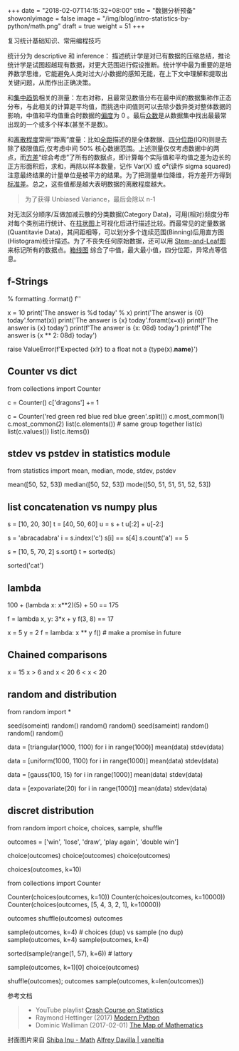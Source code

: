 +++
date = "2018-02-07T14:15:32+08:00"
title = "数据分析预备"
showonlyimage = false
image = "/img/blog/intro-statistics-by-python/math.png"
draft = true
weight = 51
+++

复习统计基础知识、常用编程技巧
<!--more-->

统计分为 descriptive 和 inference： 描述统计学是对已有数据的压缩总结，推论统计学是试图超越现有数据，对更大范围进行假设推断。统计学中最为重要的是培养数学思维，它能避免人类对过大/小数据的感知无能，在上下文中理解和提取出关键问题，从而作出正确决策。

和[集中趋势](https://en.wikipedia.org/wiki/Central_tendency)相关的测量：左右对称，且最常见数值分布在最中间的数据集称作正态分布，与此相关的计算是平均值，而挑选中间值则可以去除少数异类对整体数据的影响，中值和平均值重合时数据的[偏度](https://en.wikipedia.org/wiki/Skewness)为 0 。最后[众数](https://en.wikipedia.org/wiki/Mode_(statistics))是从数据集中找出最最常出现的一个或多个样本(甚至不是数)。

和[离散程度](https://en.wikipedia.org/wiki/Statistical_dispersion)常用“距离”度量：比如[全距](https://en.wikipedia.org/wiki/Range_(statistics))描述的是全体数据、[四分位距](https://en.wikipedia.org/wiki/Interquartile_range)(IQR)则是去除了极限值后,仅考虑中间 50% 核心数据范围。上述测量仅仅考虑数据中的两点，而[方差](https://en.wikipedia.org/wiki/Variance)“综合考虑”了所有的数据点，即计算每个实际值和平均值之差为边长的正方形面积后，求和，再除以样本数量，记作 Var(X) 或 σ²(读作 sigma squared) 注意最终结果的计量单位是被平方的结果。为了把测量单位降维，将方差开方得到[标准差](https://en.wikipedia.org/wiki/Standard_deviation)。总之，这些值都是越大表明数据的离散程度越大。

> 为了获得 Unbiased Variance，最后会除以 n-1

对无法区分顺序/互做加减云散的分类数据(Category Data)，可用(相对)频度分布对每个类别进行统计、在[柱状图](https://en.wikipedia.org/wiki/Bar_chart)上可视化后进行描述比较。而最常见的定量数据(Quantitavie Data)，其间距相等，可以划分多个连续范围(Binning)后用直方图(Histogram)统计描述。为了不丧失任何原始数据，还可以用 [Stem-and-Leaf图](https://en.wikipedia.org/wiki/Stem-and-leaf_display) 来标记所有的数据点。[箱线图](https://en.wikipedia.org/wiki/Box_plot) 综合了中值，最大最小值，四分位距，异常点等信息。

## f-Strings

% formatting .format()  f''

x = 10
print('The answer is %d today' % x)
print('The answer is {0} today'.format(x))
print('The answer is {x} today'.foramt(x=x))
print(f'The answer is {x} today')
print(f'The answer is {x: 08d} today')
print(f'The answer is {x ** 2: 08d} today')

raise ValueError(f'Expected {x!r} to a float not a {type(x).__name__}')


## Counter vs dict

from collections import Counter

c = Counter()
c['dragons'] += 1

c = Counter('red green red blue red blue green'.split())
c.most_common(1)
c.most_common(2)
list(c.elements()) # same group together
list(c)
list(c.values())
list(c.items())


## stdev vs pstdev in statistics module

from statistics import mean, median, mode, stdev, pstdev

mean([50, 52, 53])
median([50, 52, 53])
mode([50, 51, 51, 51, 52, 53])


## list concatenation vs numpy plus

s = [10, 20, 30]
t = [40, 50, 60]
u = s + t
u[:2] +  u[-2:]

s = 'abracadabra'
i = s.index('c')
s[i] == s[4]
s.count('a') == 5

s = [10, 5, 70, 2]
s.sort()
t = sorted(s)

sorted('cat')

## lambda

100 + (lambda x: x**2)(5) + 50 == 175

f = lambda x, y: 3*x + y
f(3, 8) == 17

x = 5
y = 2
f = lambda: x ** y
f() # make a promise in future

## Chained comparisons
x = 15
x > 6 and x < 20
6 < x < 20



## random and distribution

from random import *

seed(someint)
random()
random()
random()
seed(sameint)
random()
random()
random()


data = [triangular(1000, 1100) for i in range(1000)]
mean(data)
stdev(data)

data = [uniform(1000, 1100) for i in range(1000)]
mean(data)
stdev(data)

data = [gauss(100, 15) for i in range(1000)]
mean(data)
stdev(data)

data = [expovariate(20) for i in range(1000)]
mean(data)
stdev(data)


## discret distribution

from random import choice, choices, sample, shuffle

outcomes = ['win', 'lose', 'draw', 'play again', 'double win']

choice(outcomes)
choice(outcomes)
choice(outcomes)

choices(outcomes, k=10)

from collections import Counter

Counter(choices(outcomes, k=10))
Counter(choices(outcomes, k=10000))
Counter(choices(outcomes, [5, 4, 3, 2, 1], k=10000))

outcomes
shuffle(outcomes)
outcomes

sample(outcomes, k=4) # choices (dup) vs sample (no dup)
sample(outcomes, k=4)
sample(outcomes, k=4)

sorted(sample(range(1, 57), k=6)) # lattory

sample(outcomes, k=1)[0]
choice(outcomes)

shuffle(outcomes); outcomes
sample(outcomes, k=len(outcomes))

参考文档


> - YouTube playlist [Crash Course on Statistics](https://www.youtube.com/watch?v=zouPoc49xbk&list=PL8dPuuaLjXtNM_Y-bUAhblSAdWRnmBUcr)
> - Raymond Hettinger (2017) [Modern Python](https://github.com/rhettinger/modernpython)
> - Dominic Walliman (2017-02-01) [The Map of Mathematics](https://youtu.be/OmJ-4B-mS-Y)

封面图片来自 [Shiba Inu - Math](https://dribbble.com/shots/3818487-Shiba-Inu-Math) <a href="https://dribbble.com/vaneltia"><i class="fa fa-dribbble" aria-hidden="true"></i> Alfrey Davilla | vaneltia</a>
